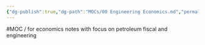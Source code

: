 ```yaml
---
{"dg-publish":true,"dg-path":"MOCs/00 Engineering Economics.md","permalink":"/mo-cs/00-engineering-economics/","title":"00 Engineering Economics"}
---
```



#MOC / for economics notes with focus on petroleum fiscal and engineering
